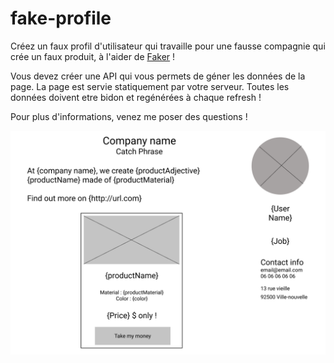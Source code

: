 # fake-profile

Créez un faux profil d'utilisateur qui travaille pour une fausse compagnie qui crée un faux produit, à l'aider de [Faker](http://marak.github.io/faker.js/) !

Vous devez créer une API qui vous permets de géner les données de la page. La page est servie statiquement par votre serveur. Toutes les données doivent etre bidon  et regénérées à chaque refresh !

Pour plus d'informations, venez me poser des questions !

![wireframe](wireframe.png)